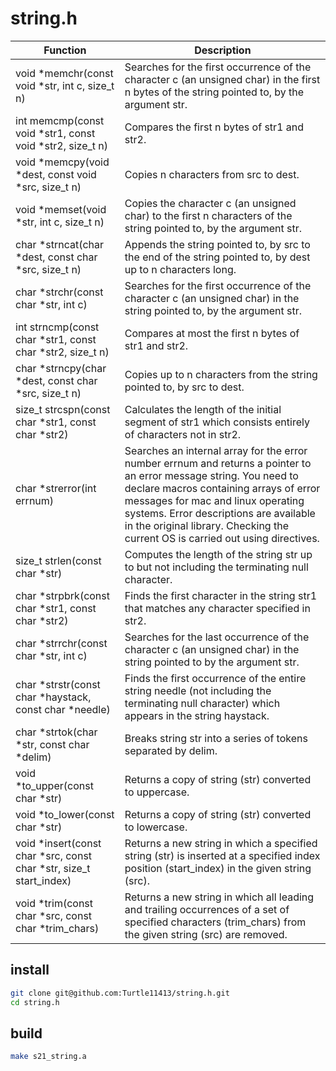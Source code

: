 # string.h

| Function | Description |
| ------ | ------ |
| void *memchr(const void *str, int c, size_t n) | Searches for the first occurrence of the character c (an unsigned char) in the first n bytes of the string pointed to, by the argument str. |
| int memcmp(const void *str1, const void *str2, size_t n) | Compares the first n bytes of str1 and str2. |
| void *memcpy(void *dest, const void *src, size_t n) | Copies n characters from src to dest. |
| void *memset(void *str, int c, size_t n) | Copies the character c (an unsigned char) to the first n characters of the string pointed to, by the argument str. |
| char *strncat(char *dest, const char *src, size_t n) | Appends the string pointed to, by src to the end of the string pointed to, by dest up to n characters long. |
| char *strchr(const char *str, int c) | Searches for the first occurrence of the character c (an unsigned char) in the string pointed to, by the argument str. |
| int strncmp(const char *str1, const char *str2, size_t n) | Compares at most the first n bytes of str1 and str2. |
| char *strncpy(char *dest, const char *src, size_t n) | Copies up to n characters from the string pointed to, by src to dest. |
| size_t strcspn(const char *str1, const char *str2) | Calculates the length of the initial segment of str1 which consists entirely of characters not in str2. |
| char *strerror(int errnum) | Searches an internal array for the error number errnum and returns a pointer to an error message string. You need to declare macros containing arrays of error messages for mac and linux operating systems. Error descriptions are available in the original library. Checking the current OS is carried out using directives. |
| size_t strlen(const char *str) | Computes the length of the string str up to but not including the terminating null character. |
| char *strpbrk(const char *str1, const char *str2) | Finds the first character in the string str1 that matches any character specified in str2. |
| char *strrchr(const char *str, int c) | Searches for the last occurrence of the character c (an unsigned char) in the string pointed to by the argument str. |
| char *strstr(const char *haystack, const char *needle) | Finds the first occurrence of the entire string needle (not including the terminating null character) which appears in the string haystack. |
| char *strtok(char *str, const char *delim) | Breaks string str into a series of tokens separated by delim. |
| void *to_upper(const char *str) | Returns a copy of string (str) converted to uppercase. |
| void *to_lower(const char *str) | Returns a copy of string (str) converted to lowercase. |
| void *insert(const char *src, const char *str, size_t start_index) | Returns a new string in which a specified string (str) is inserted at a specified index position (start_index) in the given string (src). |
| void *trim(const char *src, const char *trim_chars) | Returns a new string in which all leading and trailing occurrences of a set of specified characters (trim_chars) from the given string (src) are removed. |



## install
```bash
git clone git@github.com:Turtle11413/string.h.git
cd string.h
```

## build
```bash
make s21_string.a
```
